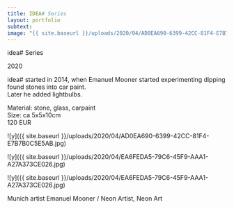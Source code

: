 ```yaml
---
title: IDEA# Series
layout: portfolio
subtext: 
image: "{{ site.baseurl }}/uploads/2020/04/AD0EA690-6399-42CC-81F4-E7B7B0C5E5AB.jpg"
---
```

idea# Series  

2020

idea# started in 2014, when Emanuel Mooner started experimenting dipping found stones into car paint.  
Later he added lightbulbs.

Material: stone, glass, carpaint  
Size: ca 5x5x10cm  
120 EUR

![y]({{ site.baseurl }}/uploads/2020/04/AD0EA690-6399-42CC-81F4-E7B7B0C5E5AB.jpg)

![y]({{ site.baseurl }}/uploads/2020/04/EA6FEDA5-79C6-45F9-AAA1-A27A373CE026.jpg)

![y]({{ site.baseurl }}/uploads/2020/04/EA6FEDA5-79C6-45F9-AAA1-A27A373CE026.jpg)

Munich artist Emanuel Mooner / Neon Artist, Neon Art